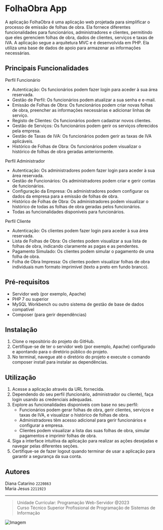 # FolhaObra App
A aplicação FolhaObra é uma aplicação web projetada para simplificar o processo de emissão de folhas de obra. Ela fornece diferentes funcionalidades para funcionários, administradores e clientes, permitindo que eles gerenciem folhas de obra, dados de clientes, serviços e taxas de IVA. A aplicação segue a arquitetura MVC e é desenvolvida em PHP. Ela utiliza uma base de dados de apoio para armazenar as informações necessárias.

## Principais Funcionalidades
Perfil Funcionário
- Autenticação: Os funcionários podem fazer login para aceder à sua área reservada.
- Gestão de Perfil: Os funcionários podem atualizar a sua senha e e-mail.
- Emissão de Folhas de Obra: Os funcionários podem criar novas folhas de obra, preencher as informações necessárias e adicionar linhas de serviço.
- Registo de Clientes: Os funcionários podem cadastrar novos clientes.
- Gestão de Serviços: Os funcionários podem gerir os serviços oferecidos pela empresa.
- Gestão de Taxas de IVA: Os funcionários podem gerir as taxas de IVA aplicáveis.
- Histórico de Folhas de Obra: Os funcionários podem visualizar o histórico de folhas de obra geradas anteriormente.

Perfil Administrador
- Autenticação: Os administradores podem fazer login para aceder à sua área reservada.
- Gestão de Funcionários: Os administradores podem criar e gerir contas de funcionários.
- Configuração da Empresa: Os administradores podem configurar os dados da empresa para a emissão de folhas de obra.
- Histórico de Folhas de Obra: Os administradores podem visualizar o histórico de todas as folhas de obra geradas pelos funcionários.
- Todas as funcionalidades disponíveis para funcionários.

Perfil Cliente
- Autenticação: Os clientes podem fazer login para aceder à sua área reservada.
- Lista de Folhas de Obra: Os clientes podem visualizar a sua lista de folhas de obra, indicando claramente as pagas e as pendentes.
- Pagamento Simulado: Os clientes podem simular o pagamento de uma folha de obra.
- Folha de Obra Impressa: Os clientes podem visualizar folhas de obra individuais num formato imprimível (texto a preto em fundo branco).

## Pré-requisitos
- Servidor web (por exemplo, Apache)
- PHP 7 ou superior
- MySQL Workbench ou outro sistema de gestão de base de dados compatível
- Composer (para gerir dependências)

## Instalação
1. Clone o repositório do projeto do GitHub.
2. Certifique-se de ter o servidor web (por exemplo, Apache) configurado e apontando para o diretório público do projeto.
3. No terminal, navegue até o diretório do projeto e execute o comando composer install para instalar as dependências.

## Utilização
1. Acesse a aplicação através da URL fornecida.
2. Dependendo do seu perfil (funcionário, administrador ou cliente), faça login usando as credenciais adequadas.
3. Explore as funcionalidades disponíveis com base no seu perfil:
    - Funcionários podem gerar folhas de obra, gerir clientes, serviços e taxas de IVA, e visualizar o histórico de folhas de obra.
    - Administradores têm acesso adicional para gerir funcionários e configurar a empresa.
    - Clientes podem visualizar a lista das suas folhas de obra, simular pagamentos e imprimir folhas de obra.
4. Siga a interface intuitiva da aplicação para realizar as ações desejadas e navegar pelas diferentes seções.
5. Certifique-se de fazer logout quando terminar de usar a aplicação para garantir a segurança da sua conta.

## Autores
Diana Catarino `2220863`
<br> Maria Jesus `2211923`

---

>Unidade Curricular: Programação Web-Servidor @2023
> <br> Curso Técnico Superior Profissional de Programação de Sistemas de Informação

![Imagem](https://www.ipleiria.pt/wp-content/themes/ipleiria/img/logo_ipl_header.png)

